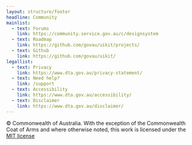 ```yaml
---
layout: structure/footer
headline: Community
mainlist:
  - text: Forums
    link: https://community.service.gov.au/c/designsystem
  - text: Roadmap
    link: https://github.com/govau/uikit/projects/
  - text: Github
    link: https://github.com/govau/uikit/
legallist:
  - text: Privacy
    link: https://www.dta.gov.au/privacy-statement/
  - text: Need help?
    link: /support
  - text: Accessibility
    link: https://www.dta.gov.au/accessibility/
  - text: Disclaimer
    link: https://www.dta.gov.au/disclaimer/
---
```


© Commonwealth of Australia. With the exception of the Commonwealth Coat of Arms and where otherwise noted, this work is licensed under the [MIT license](https://github.com/govau/uikit/blob/master/LICENSE)

